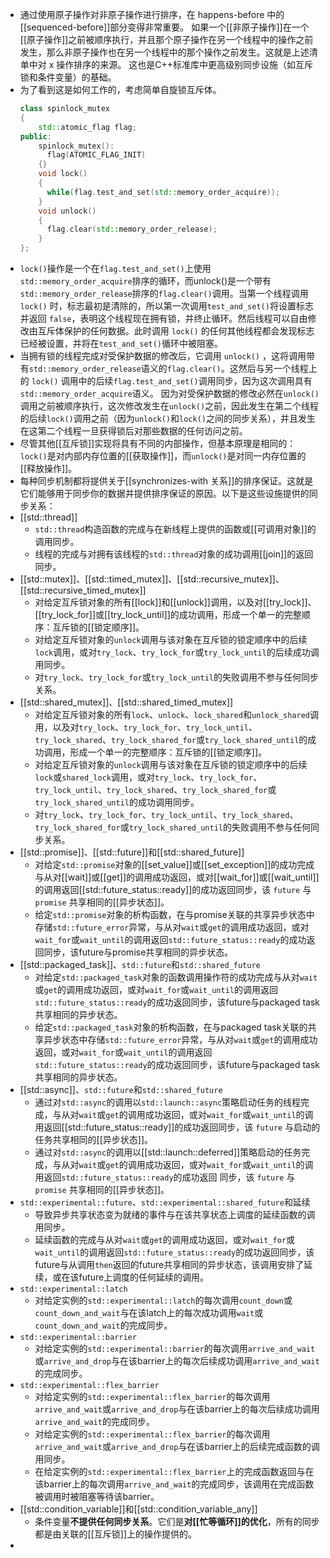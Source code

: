 - 通过使用原子操作对非原子操作进行排序，在 happens-before 中的[[sequenced-before]]部分变得非常重要。
  如果一个[[非原子操作]]在一个[[原子操作]]之前被顺序执行，并且那个原子操作在另一个线程中的操作之前发生，那么非原子操作也在另一个线程中的那个操作之前发生。这就是上述清单中对 x 操作排序的来源。
  这也是C++标准库中更高级别同步设施（如互斥锁和条件变量）的基础。
- 为了看到这是如何工作的，考虑简单自旋锁互斥体。
  ``` cpp
  class spinlock_mutex
  {
      std::atomic_flag flag;
  public:
      spinlock_mutex():
      	flag(ATOMIC_FLAG_INIT)
      {}
      void lock()
      {
      	while(flag.test_and_set(std::memory_order_acquire));
      }
      void unlock()
      {
      	flag.clear(std::memory_order_release);
      }
  };
  ```
- `lock()`操作是一个在`flag.test_and_set()`上使用`std::memory_order_acquire`排序的循环，而unlock()是一个带有`std::memory_order_release`排序的`flag.clear()`调用。当第一个线程调用 `lock()` 时，标志最初是清除的，所以第一次调用`test_and_set()`将设置标志并返回 `false`，表明这个线程现在拥有锁，并终止循环。然后线程可以自由修改由互斥体保护的任何数据。此时调用 `lock()` 的任何其他线程都会发现标志已经被设置，并将在`test_and_set()`循环中被阻塞。
- 当拥有锁的线程完成对受保护数据的修改后，它调用 `unlock()` ，这将调用带有`std::memory_order_release`语义的`flag.clear()`。这然后与另一个线程上的 `lock()` 调用中的后续`flag.test_and_set()`调用同步，因为这次调用具有`std::memory_order_acquire`语义。
  因为对受保护数据的修改必然在`unlock()`调用之前被顺序执行，这次修改发生在`unlock()`之前，因此发生在第二个线程的后续`lock()`调用之前（因为`unlock()`和`lock()`之间的同步关系），并且发生在这第二个线程一旦获得锁后对那些数据的任何访问之前。
- 尽管其他[[互斥锁]]实现将具有不同的内部操作，但基本原理是相同的：`lock()`是对内部内存位置的[[获取操作]]，而`unlock()`是对同一内存位置的[[释放操作]]。
- 每种同步机制都将提供关于[[synchronizes-with 关系]]的排序保证。这就是它们能够用于同步你的数据并提供排序保证的原因。以下是这些设施提供的同步关系：
- [[std::thread]]
	- `std::thread`构造函数的完成与在新线程上提供的函数或[[可调用对象]]的调用同步。
	- 线程的完成与对拥有该线程的`std::thread`对象的成功调用[[join]]的返回同步。
- [[std::mutex]]、[[std::timed_mutex]]、[[std::recursive_mutex]]、[[std::recursive_timed_mutex]]
	- 对给定互斥锁对象的所有[[lock]]和[[unlock]]调用，以及对[[try_lock]]、[[try_lock_for]]或[[try_lock_until]]的成功调用，形成一个单一的完整顺序：互斥锁的[[锁定顺序]]。
	- 对给定互斥锁对象的`unlock`调用与该对象在互斥锁的锁定顺序中的后续`lock`调用，或对`try_lock`、`try_lock_for`或`try_lock_until`的后续成功调用同步。
	- 对`try_lock`、`try_lock_for`或`try_lock_until`的失败调用不参与任何同步关系。
- [[std::shared_mutex]]、[[std::shared_timed_mutex]]
	- 对给定互斥锁对象的所有`lock`、`unlock`、`lock_shared`和`unlock_shared`调用，以及对`try_lock`、`try_lock_for`、`try_lock_until`、`try_lock_shared`、`try_lock_shared_for`或`try_lock_shared_until`的成功调用，形成一个单一的完整顺序：互斥锁的[[锁定顺序]]。
	- 对给定互斥锁对象的`unlock`调用与该对象在互斥锁的锁定顺序中的后续`lock`或`shared_lock`调用，或对`try_lock`、`try_lock_for`、`try_lock_until`、`try_lock_shared`、`try_lock_shared_for`或`try_lock_shared_until`的成功调用同步。
	- 对`try_lock`、`try_lock_for`、`try_lock_until`、`try_lock_shared`、`try_lock_shared_for`或`try_lock_shared_until`的失败调用不参与任何同步关系。
- [[std::promise]]、[[std::future]]和[[std::shared_future]]
	- 对给定`std::promise`对象的[[set_value]]或[[set_exception]]的成功完成与从对[[wait]]或[[get]]的调用成功返回，或对[[wait_for]]或[[wait_until]]的调用返回[[std::future_status::ready]]的成功返回同步，该 `future` 与 `promise` 共享相同的[[异步状态]]。
	- 给定`std::promise`对象的析构函数，在与promise关联的共享异步状态中存储`std::future_error`异常，与从对`wait`或`get`的调用成功返回，或对`wait_for`或`wait_until`的调用返回`std::future_status::ready`的成功返回同步，该future与promise共享相同的异步状态。
- [[std::packaged_task]]、`std::future`和`std::shared_future`
	- 对给定`std::packaged_task`对象的函数调用操作符的成功完成与从对`wait`或`get`的调用成功返回，或对`wait_for`或`wait_until`的调用返回`std::future_status::ready`的成功返回同步，该future与packaged task共享相同的异步状态。
	- 给定`std::packaged_task`对象的析构函数，在与packaged task关联的共享异步状态中存储`std::future_error`异常，与从对`wait`或`get`的调用成功返回，或对`wait_for`或`wait_until`的调用返回`std::future_status::ready`的成功返回同步，该future与packaged task共享相同的异步状态。
- [[std::async]]、`std::future`和`std::shared_future`
	- 通过对`std::async`的调用以`std::launch::async`策略启动任务的线程完成，与从对`wait`或`get`的调用成功返回，或对`wait_for`或`wait_until`的调用返回[[std::future_status::ready]]的成功返回同步，该 `future` 与启动的任务共享相同的[[异步状态]]。
	- 通过对`std::async`的调用以[[std::launch::deferred]]策略启动的任务完成，与从对`wait`或`get`的调用成功返回，或对`wait_for`或`wait_until`的调用返回`std::future_status::ready`的成功返回 同步，该 `future` 与`promise` 共享相同的[[异步状态]]。
- `std::experimental::future`、`std::experimental::shared_future`和延续
	- 导致异步共享状态变为就绪的事件与在该共享状态上调度的延续函数的调用同步。
	- 延续函数的完成与从对`wait`或`get`的调用成功返回，或对`wait_for`或`wait_until`的调用返回`std::future_status::ready`的成功返回同步，该future与从调用`then`返回的future共享相同的异步状态，该调用安排了延续，或在该future上调度的任何延续的调用。
- `std::experimental::latch`
	- 对给定实例的`std::experimental::latch`的每次调用`count_down`或`count_down_and_wait`与在该latch上的每次成功调用`wait`或`count_down_and_wait`的完成同步。
- `std::experimental::barrier`
	- 对给定实例的`std::experimental::barrier`的每次调用`arrive_and_wait`或`arrive_and_drop`与在该barrier上的每次后续成功调用`arrive_and_wait`的完成同步。
- `std::experimental::flex_barrier`
	- 对给定实例的`std::experimental::flex_barrier`的每次调用`arrive_and_wait`或`arrive_and_drop`与在该barrier上的每次后续成功调用`arrive_and_wait`的完成同步。
	- 对给定实例的`std::experimental::flex_barrier`的每次调用`arrive_and_wait`或`arrive_and_drop`与在该barrier上的后续完成函数的调用同步。
	- 在给定实例的`std::experimental::flex_barrier`上的完成函数返回与在该barrier上的每次调用`arrive_and_wait`的完成同步，该调用在完成函数被调用时被阻塞等待该barrier。
- [[std::condition_variable]]和[[std::condition_variable_any]]
	- 条件变量**不提供任何同步关系**。它们是**对[[忙等循环]]的优化**，所有的同步都是由关联的[[互斥锁]]上的操作提供的。
-